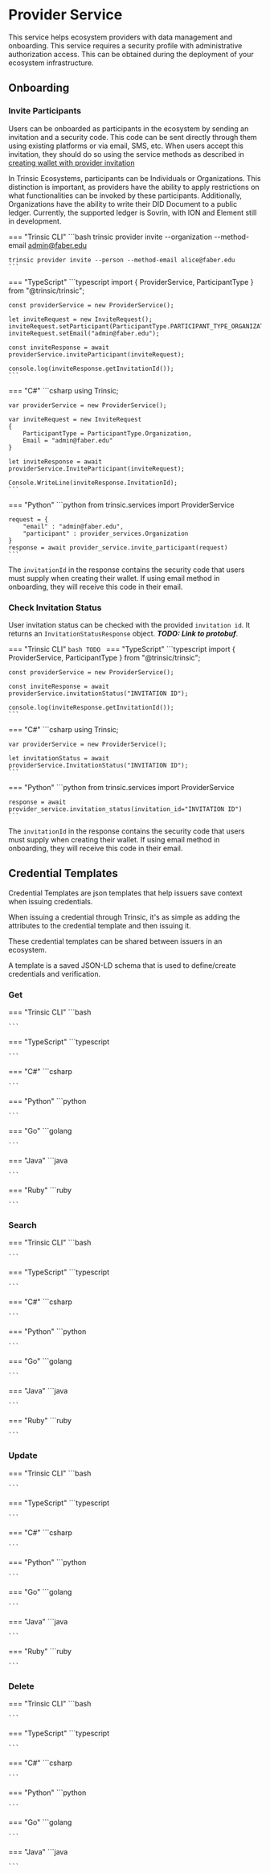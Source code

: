 # Provider Service

This service helps ecosystem providers with data management and onboarding. This service requires a security profile with administrative authorization access. This can be obtained during the deployment of your ecosystem infrastructure.

## Onboarding

### Invite Participants

Users can be onboarded as participants in the ecosystem by sending an invitation and a security code. This code can be sent directly through them using existing platforms or via email, SMS, etc.
When users accept this invitation, they should do so using the service methods as described in [creating wallet with provider invitation](/reference/services/wallet-service/#create-wallet-with-provider-invitation)

In Trinsic Ecosystems, participants can be Individuals or Organizations. This distinction is important, as providers have the ability to apply restrictions on what functionalities can be invoked by these participants. Additionally, Organizations have the ability to write their DID Document to a public ledger. Currently, the supported ledger is Sovrin, with ION and Element still in development.

=== "Trinsic CLI"
    ```bash
    trinsic provider invite --organization --method-email admin@faber.edu

    trinsic provider invite --person --method-email alice@faber.edu
    ```
=== "TypeScript"
    ```typescript
    import { ProviderService, ParticipantType } from "@trinsic/trinsic";

    const providerService = new ProviderService();

    let inviteRequest = new InviteRequest();
    inviteRequest.setParticipant(ParticipantType.PARTICIPANT_TYPE_ORGANIZATION);
    inviteRequest.setEmail("admin@faber.edu");

    const inviteResponse = await providerService.inviteParticipant(inviteRequest);

    console.log(inviteResponse.getInvitationId());
    ```
=== "C#"
    ```csharp
    using Trinsic;

    var providerService = new ProviderService();

    var inviteRequest = new InviteRequest
    {
        ParticipantType = ParticipantType.Organization,
        Email = "admin@faber.edu"
    }

    let inviteResponse = await providerService.InviteParticipant(inviteRequest);

    Console.WriteLine(inviteResponse.InvitationId);
    ```

=== "Python"
    ```python
    from trinsic.services import ProviderService
  
    request = {
        "email" : "admin@faber.edu",
        "participant" : provider_services.Organization
    } 
    response = await provider_service.invite_participant(request)
    ```

The `invitationId` in the response contains the security code that users must supply when creating their wallet. If using email method in onboarding, they will receive this code in their email.

### Check Invitation Status

User invitation status can be checked with the provided `invitation id`. It returns an `InvitationStatusResponse` object. ***TODO: Link to protobuf***.

=== "Trinsic CLI"
    ```bash
    TODO
    ```
=== "TypeScript"
    ```typescript
    import { ProviderService, ParticipantType } from "@trinsic/trinsic";

    const providerService = new ProviderService();

    const inviteResponse = await providerService.invitationStatus("INVITATION ID");

    console.log(inviteResponse.getInvitationId());
    ```
=== "C#"
    ```csharp
    using Trinsic;

    var providerService = new ProviderService();

    let invitationStatus = await providerService.InvitationStatus("INVITATION ID");
    ```

=== "Python"
    ```python
    from trinsic.services import ProviderService
  
    response = await provider_service.invitation_status(invitation_id="INVITATION ID")
    ```

The `invitationId` in the response contains the security code that users must supply when creating their wallet. If using email method in onboarding, they will receive this code in their email.

## Credential Templates

Credential Templates are json templates that help issuers save context when issuing credentials. 

When issuing a credential through Trinsic, it's as simple as adding the attributes to the credential template and then issuing it. 

These credential templates can be shared between issuers in an ecosystem. 

A template is a saved JSON-LD schema that is used to define/create credentials and verification. 

### Get

=== "Trinsic CLI"
    ```bash
    
    ```
=== "TypeScript"
    ```typescript
    
    ```
=== "C#"
    ```csharp
    
    ```

=== "Python"
    ```python
    
    ```

=== "Go"
    ```golang
    
    ```
=== "Java"
    ```java
    
    ```
=== "Ruby"
    ```ruby
    
    ```

### Search

=== "Trinsic CLI"
    ```bash
    
    ```
=== "TypeScript"
    ```typescript
    
    ```
=== "C#"
    ```csharp
    
    ```

=== "Python"
    ```python
    
    ```

=== "Go"
    ```golang
    
    ```
=== "Java"
    ```java
    
    ```

=== "Ruby"
    ```ruby

    ```

### Update

=== "Trinsic CLI"
    ```bash
    
    ```
=== "TypeScript"
    ```typescript
    
    ```
=== "C#"
    ```csharp
    
    ```

=== "Python"
    ```python
    
    ```

=== "Go"
    ```golang
    
    ```
=== "Java"
    ```java
    
    ```
=== "Ruby"
    ```ruby

    ```

### Delete

=== "Trinsic CLI"
    ```bash
    
    ```
=== "TypeScript"
    ```typescript
    
    ```
=== "C#"
    ```csharp
    
    ```

=== "Python"
    ```python
    
    ```

=== "Go"
    ```golang
    
    ```
=== "Java"
    ```java
    
    ```

